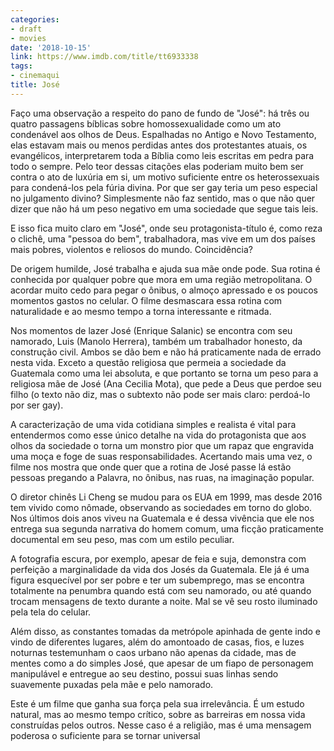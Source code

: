 ```yaml
---
categories:
- draft
- movies
date: '2018-10-15'
link: https://www.imdb.com/title/tt6933338
tags:
- cinemaqui
title: José
---
```


Faço uma observação a respeito do pano de fundo de "José": há três ou quatro passagens bíblicas sobre homossexualidade como um ato condenável aos olhos de Deus. Espalhadas no Antigo e Novo Testamento, elas estavam mais ou menos perdidas antes dos protestantes atuais, os evangélicos, interpretarem toda a Bíblia como leis escritas em pedra para todo o sempre. Pelo teor dessas citações elas poderiam muito bem ser contra o ato de luxúria em si, um motivo suficiente entre os heterossexuais para condená-los pela fúria divina. Por que ser gay teria um peso especial no julgamento divino? Simplesmente não faz sentido, mas o que não quer dizer que não há um peso negativo em uma sociedade que segue tais leis.

E isso fica muito claro em "José", onde seu protagonista-título é, como reza o clichê, uma "pessoa do bem", trabalhadora, mas vive em um dos países mais pobres, violentos e reliosos do mundo. Coincidência?

De origem humilde, José trabalha e ajuda sua mãe onde pode. Sua rotina é conhecida por qualquer pobre que mora em uma região metropolitana. O acordar muito cedo para pegar o ônibus, o almoço apressado e os poucos momentos gastos no celular. O filme desmascara essa rotina com naturalidade e ao mesmo tempo a torna interessante e ritmada.

Nos momentos de lazer José (Enrique Salanic) se encontra com seu namorado, Luis (Manolo Herrera), também um trabalhador honesto, da construção civil. Ambos se dão bem e não há praticamente nada de errado nesta vida. Exceto a questão religiosa que permeia a sociedade da Guatemala como uma lei absoluta, e que portanto se torna um peso para a religiosa mãe de José (Ana Cecilia Mota), que pede a Deus que perdoe seu filho (o texto não diz, mas o subtexto não pode ser mais claro: perdoá-lo por ser gay).

A caracterização de uma vida cotidiana simples e realista é vital para entendermos como esse único detalhe na vida do protagonista que aos olhos da sociedade o torna um monstro pior que um rapaz que engravida uma moça e foge de suas responsabilidades. Acertando mais uma vez, o filme nos mostra que onde quer que a rotina de José passe lá estão pessoas pregando a Palavra, no ônibus, nas ruas, na imaginação popular.

O diretor chinês Li Cheng se mudou para os EUA em 1999, mas desde 2016 tem vivido como nômade, observando as sociedades em torno do globo. Nos últimos dois anos viveu na Guatemala e é dessa vivência que ele nos entrega sua segunda narrativa do homem comum, uma ficção praticamente documental em seu peso, mas com um estilo peculiar.

A fotografia escura, por exemplo, apesar de feia e suja, demonstra com perfeição a marginalidade da vida dos Josés da Guatemala. Ele já é uma figura esquecível por ser pobre e ter um subemprego, mas se encontra totalmente na penumbra quando está com seu namorado, ou até quando trocam mensagens de texto durante a noite. Mal se vê seu rosto iluminado pela tela do celular.

Além disso, as constantes tomadas da metrópole apinhada de gente indo e vindo de diferentes lugares, além do amontoado de casas, fios, e luzes noturnas testemunham o caos urbano não apenas da cidade, mas de mentes como a do simples José, que apesar de um fiapo de personagem manipulável e entregue ao seu destino, possui suas linhas sendo suavemente puxadas pela mãe e pelo namorado.

Este é um filme que ganha sua força pela sua irrelevância. É um estudo natural, mas ao mesmo tempo crítico, sobre as barreiras em nossa vida construídas pelos outros. Nesse caso é a religião, mas é uma mensagem poderosa o suficiente para se tornar universal